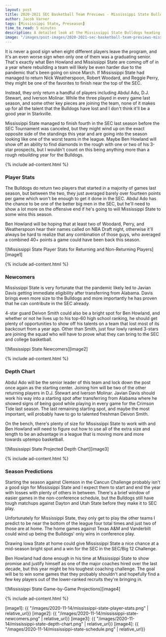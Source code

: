 ```yaml
---
layout: post
title: 2020-2021 SEC Basketball Team Previews - Mississippi State Bulldogs
author: Jacob Varner
tags: [Mississippi State, Preseason]
time_to_read: 5 minutes
description: A detailed look at the Mississippi State Bulldogs heading into the 2020-2021 college basketball season including game-by-game predictions, a statistical team overview, newcomers, and a projected depth chart.
image: "/images/post-images/2020-2021-sec-basketball-team-previews-mississippi-state-bulldogs.png"
---
```


It is never a good sign when eight different players leave the program, and it's an even worse sign when only one of them was a graduating senior. That's exactly what Ben Howland and Mississippi State are coming off of in a year where rebuilding a team will likely be even harder due to the pandemic that's been going on since March. If Mississippi State had managed to return Nick Weatherspoon, Robert Woodard, and Reggie Perry, they might be one of the favorites to finish near the top of the SEC.

Instead, they only return a handful of players including Abdul Adu, D.J. Stewart, and Iverson Molinar. While the three played in every game last season, and some other key pieces are joining the team, none of it makes up for all the talent that the Bulldogs have lost and I don't think it'll be a good year in Starkville.

Mississippi State managed to finish fourth in the SEC last season before the SEC Tournament was canceled, but they might wind up on the exact opposite side of the standings this year and are going into the season looking like one of the worst teams in the league. Maybe Ben Howland will show off an ability to find diamonds in the rough with one or two of his 3-star prospects, but I wouldn't count on this being anything more than a rough rebuilding year for the Bulldogs.

{% include ad-content.html %}

### Player Stats

The Bulldogs do return two players that started in a majority of games last season, but between the two, they just averaged barely over fourteen points per game which won't be enough to get it done in the SEC. Abdul Ado has the chance to be one of the better big men in the SEC, but he'll need to show a lot more on the offensive end if he's going to will Mississippi State to some wins this season.

Ben Howland will be hoping that at least two of Woodard, Perry, and Weatherspoon hear their names called on NBA Draft night, otherwise it'll always be hard to realize that any combination of those guys, who averaged a combined 40+ points a game could have been back this season.

![Mississippi State Player Stats for Returning and Non-Returning Players][image1]

{% include ad-content.html %}

### Newcomers

Mississippi State is very fortunate that the pandemic likely led to Javian Davis getting immediate eligibility after transferring from Alabama. Davis brings even more size to the Bulldogs and more importantly he has proven that he can contribute in the SEC already.

4-star guard Deivon Smith could also be a bright spot for Ben Howland, and whether or not he lives up to his top-60 high school ranking, he should get plenty of opportunities to show off his talents on a team that lost most of its backcourt from a year ago. Other than Smith, just four lowly ranked 3-stars are joining the squad who will have to prove what they can bring to the SEC and college basketball.

![Mississippi State Newcomers][image2]

{% include ad-content.html %}

### Depth Chart

Abdul Ado will be the senior leader of this team and lock down the post once again as the starting center. Joining him will be two of the other returning players in D.J. Stewart and Iverson Molinar. Javian Davis should work his way into a starting spot after transferring from Alabama where he showed signs of being good while playing in every game for the Crimson Tide last season. The last remaining starting spot, and maybe the most important, will probably have to go to talented freshman Deivon Smith.

On the bench, there's plenty of size for Mississippi State to work with and Ben Howland will need to figure out how to use all of the extra size and length to be an advantage in a league that is moving more and more towards uptempo basketball.

![Mississippi State Projected Depth Chart][image3]

{% include ad-content.html %}

### Season Predictions

Starting the season against Clemson in the Cancun Challenge probably isn't a good sign for Mississippi State and I expect them to start and end the year with losses with plenty of others in between. There's a brief window of easier games in the non-conference schedule, but the Bulldogs still have tough matchups against Dayton and Utah State before they make it to SEC play.

Unfortunately for Mississippi State, they only get to play the other teams I predict to be near the bottom of the league four total times and just two of those are at home. The home games against Texas A&M and Vanderbilt could wind up being the Bulldogs' only wins in conference play.

Drawing Iowa State at home could give Mississippi State a nice chance at a mid-season bright spot and a win for the SEC in the SEC/Big 12 Challenge.

Ben Howland had done enough in his time at Mississippi State to show promise and justify himself as one of the major coaches hired over the last decade, but this year might be his toughest coaching challenge. The goal will be to win some games that they probably shouldn't and hopefully find a few key players out of the lower-ranked recruits they're bringing in.

![Mississippi State Game-by-Game Projections][image4]

{% include ad-content.html %}

[image1]: {{ "/images/2020-11-14/mississippi-state-player-stats.png" | relative_url}}
[image2]: {{ "/images/2020-11-14/mississippi-state-newcomers.png" | relative_url}}
[image3]: {{ "/images/2020-11-14/mississippi-state-depth-chart.png" | relative_url}}
[image4]: {{ "/images/2020-11-14/mississippi-state-schedule.png" | relative_url}}

